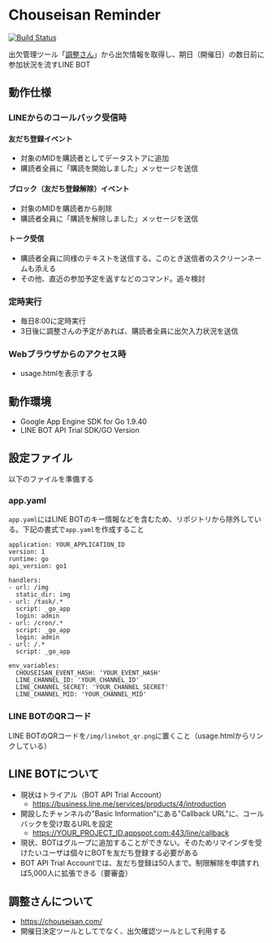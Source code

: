 # Chouseisan Reminder
[![Build Status](https://travis-ci.org/nowsprinting/ChouseisanReminder.svg?branch=master)](https://travis-ci.org/nowsprinting/ChouseisanReminder)

出欠管理ツール「[調整さん](https://chouseisan.com/)」から出欠情報を取得し、期日（開催日）の数日前に参加状況を流すLINE BOT


## 動作仕様

### LINEからのコールバック受信時

#### 友だち登録イベント

- 対象のMIDを購読者としてデータストアに追加
- 購読者全員に「購読を開始しました」メッセージを送信

#### ブロック（友だち登録解除）イベント

- 対象のMIDを購読者から削除
- 購読者全員に「購読を解除しました」メッセージを送信

#### トーク受信

- 購読者全員に同様のテキストを送信する。このとき送信者のスクリーンネームも添える
- その他、直近の参加予定を返すなどのコマンド。追々検討

### 定時実行

- 毎日8:00に定時実行
- 3日後に調整さんの予定があれば、購読者全員に出欠入力状況を送信

### Webブラウザからのアクセス時

- usage.htmlを表示する


## 動作環境

- Google App Engine SDK for Go 1.9.40
- LINE BOT API Trial SDK/GO Version


## 設定ファイル

以下のファイルを準備する

### app.yaml

`app.yaml`にはLINE BOTのキー情報などを含むため、リポジトリから除外している。下記の書式で`app.yaml`を作成すること

	application: YOUR_APPLICATION_ID
	version: 1
	runtime: go
	api_version: go1

	handlers:
	- url: /img
	  static_dir: img
	- url: /task/.*
	  script: _go_app
	  login: admin
	- url: /cron/.*
	  script: _go_app
	  login: admin
	- url: /.*
	  script: _go_app

	env_variables:
	  CHOUSEISAN_EVENT_HASH: 'YOUR_EVENT_HASH'
	  LINE_CHANNEL_ID: 'YOUR_CHANNEL_ID'
	  LINE_CHANNEL_SECRET: 'YOUR_CHANNEL_SECRET'
	  LINE_CHANNEL_MID: 'YOUR_CHANNEL_MID'

### LINE BOTのQRコード

LINE BOTのQRコードを`/img/linebot_qr.png`に置くこと（usage.htmlからリンクしている）


## LINE BOTについて

- 現状はトライアル（BOT API Trial Account）
	- https://business.line.me/services/products/4/introduction
- 開設したチャンネルの"Basic Information"にある"Callback URL"に、コールバックを受け取るURLを設定
	- https://YOUR_PROJECT_ID.appspot.com:443/line/callback
- 現状、BOTはグループに追加することができない。そのためリマインダを受けたいユーザは個々にBOTを友だち登録する必要がある
- BOT API Trial Accountでは、友だち登録は50人まで。制限解除を申請すれば5,000人に拡張できる（要審査）


## 調整さんについて

- https://chouseisan.com/
- 開催日決定ツールとしてでなく、出欠確認ツールとして利用する
